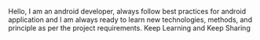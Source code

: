 Hello, I am an android developer, always follow best practices for android application and I am always ready to learn new technologies, methods,
and principle as per the project requirements. Keep Learning and Keep Sharing
